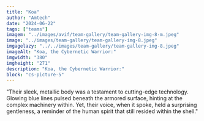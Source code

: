 ```yaml
---
title: "Koa"
author: "Amtech"
date: "2024-06-22"
tags: ["teams"]
imagem: "../images/avif/team-gallery/team-gallery-img-8-m.jpeg"
image: "../images/team-gallery/team-gallery-img-8.jpeg"
imgagelazy: "../../images/team-gallery/team-gallery-img-8.jpeg"
imageAlt: "Koa, the Cybernetic Warrior:"
imgwidth: "380"
imgheight: "271"
description: "Koa, the Cybernetic Warrior:"
block: "cs-picture-5"
---
```


"Their sleek, metallic body was a testament to cutting-edge technology. Glowing blue lines pulsed beneath the armored surface, hinting at the complex machinery within. Yet, their voice, when it spoke, held a surprising gentleness, a reminder of the human spirit that still resided within the shell."
